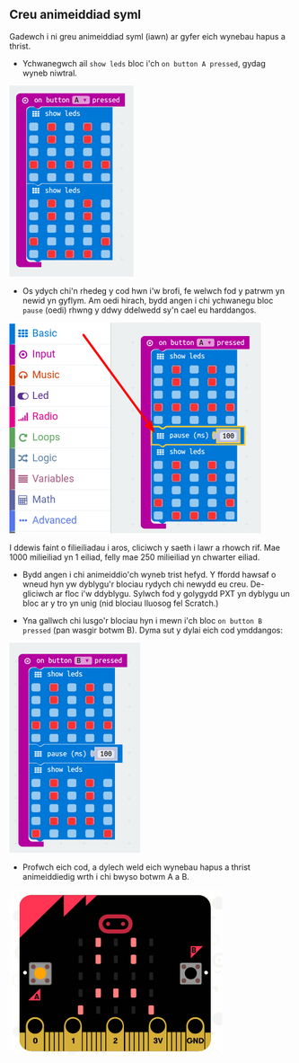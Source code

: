 ## Creu animeiddiad syml

Gadewch i ni greu animeiddiad syml (iawn) ar gyfer eich wynebau hapus a thrist.

+ Ychwanegwch ail `show leds` bloc i'ch `on button A pressed`, gydag wyneb niwtral.

![sgrinlun](images/badge-neutral.png)

+ Os ydych chi'n rhedeg y cod hwn i'w brofi, fe welwch fod y patrwm yn newid yn gyflym. Am oedi hirach, bydd angen i chi ychwanegu bloc `pause` (oedi) rhwng y ddwy ddelwedd sy'n cael eu harddangos.

![sgrinlun](images/badge-pause.png)

I ddewis faint o filieiliadau i aros, cliciwch y saeth i lawr a rhowch rif. Mae 1000 milieiliad yn 1 eiliad, felly mae 250 milieiliad yn chwarter eiliad.

+ Bydd angen i chi animeiddio'ch wyneb trist hefyd. Y ffordd hawsaf o wneud hyn yw dyblygu'r blociau rydych chi newydd eu creu. De-gliciwch ar floc i'w ddyblygu. Sylwch fod y golygydd PXT yn dyblygu un bloc ar y tro yn unig (nid blociau lluosog fel Scratch.)

+ Yna gallwch chi lusgo'r blociau hyn i mewn i'ch bloc `on button B pressed` (pan wasgir botwm B). Dyma sut y dylai eich cod ymddangos:

![sgrinlun](images/badge-on-b-pressed.png)

+ Profwch eich cod, a dylech weld eich wynebau hapus a thrist animeiddiedig wrth i chi bwyso botwm A a B.

![sgrinlun](images/badge-final.gif)